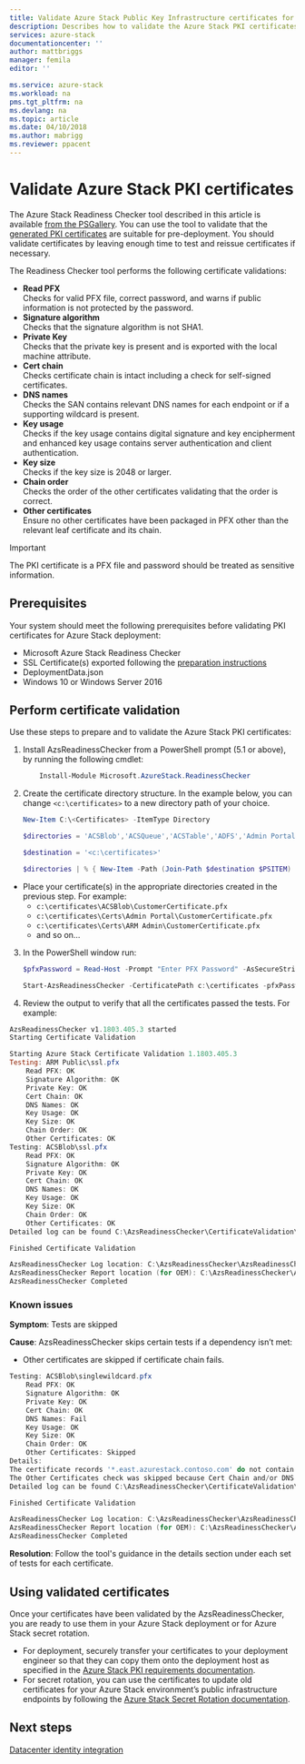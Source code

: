 ```yaml
---
title: Validate Azure Stack Public Key Infrastructure certificates for Azure Stack integrated systems deployment | Microsoft Docs
description: Describes how to validate the Azure Stack PKI certificates for Azure Stack integrated systems. Covers using the Azure Stack Certificate Checker tool.
services: azure-stack
documentationcenter: ''
author: mattbriggs
manager: femila
editor: ''

ms.service: azure-stack
ms.workload: na
pms.tgt_pltfrm: na
ms.devlang: na
ms.topic: article
ms.date: 04/10/2018
ms.author: mabrigg
ms.reviewer: ppacent
---
```


# Validate Azure Stack PKI certificates

The Azure Stack Readiness Checker tool described in this article is available [from the PSGallery](https://aka.ms/AzsReadinessChecker). You can use the tool to validate that  the [generated PKI certificates](azure-stack-get-pki-certs.md) are suitable for pre-deployment. You should validate certificates by leaving  enough time to test and reissue certificates if necessary.

The Readiness Checker tool performs the following certificate validations:

- **Read PFX**  
    Checks for valid PFX file, correct password, and warns if public information is not protected by the password. 
- **Signature algorithm**  
    Checks that the signature algorithm is not SHA1.
- **Private Key**  
    Checks that the private key is present and is exported with the local machine attribute. 
- **Cert chain**  
    Checks certificate chain is intact including a check for self-signed certificates.
- **DNS names**  
    Checks the SAN contains relevant DNS names for each endpoint or if a supporting wildcard is present.
- **Key usage**  
    Checks if the key usage contains digital signature and key encipherment and enhanced key usage contains server authentication and client authentication.
- **Key size**  
    Checks if the key size is 2048 or larger.
- **Chain order**  
    Checks the order of the other certificates validating that the order is correct.
- **Other certificates**  
    Ensure no other certificates have been packaged in PFX other than the relevant leaf certificate and its chain.

> [!IMPORTANT]  
> The PKI certificate is a PFX file and password should be treated as sensitive information.

## Prerequisites

Your system should meet the following prerequisites before validating PKI certificates for Azure Stack deployment:

- Microsoft Azure Stack Readiness Checker
- SSL Certificate(s) exported following the [preparation instructions](azure-stack-prepare-pki-certs.md)
- DeploymentData.json
- Windows 10 or Windows Server 2016

## Perform certificate validation

Use these steps to prepare and to validate the Azure Stack PKI certificates:

1. Install AzsReadinessChecker from a PowerShell prompt (5.1 or above), by running the following cmdlet:

    ````PowerShell  
        Install-Module Microsoft.AzureStack.ReadinessChecker 
    ````

2. Create the certificate directory structure. In the example below, you can change `<c:\certificates>` to a new directory path of your choice.

    ````PowerShell  
    New-Item C:\<Certificates> -ItemType Directory

    $directories = 'ACSBlob','ACSQueue','ACSTable','ADFS','Admin Portal','ARM Admin','ARM Public','Graph','KeyVault','KeyVaultInternal','Public Portal' 

    $destination = '<c:\certificates>' 

    $directories | % { New-Item -Path (Join-Path $destination $PSITEM) -ItemType Directory -Force}  
    ````

 - Place your certificate(s) in the appropriate directories created in the previous step. For example:  
    - `c:\certificates\ACSBlob\CustomerCertificate.pfx` 
    - `c:\certificates\Certs\Admin Portal\CustomerCertificate.pfx` 
    - `c:\certificates\Certs\ARM Admin\CustomerCertificate.pfx` 
    - and so on… 

3. In the PowerShell window run:

    ````PowerShell  
    $pfxPassword = Read-Host -Prompt "Enter PFX Password" -AsSecureString

    Start-AzsReadinessChecker -CertificatePath c:\certificates -pfxPassword $pfxPassword -RegionName east -FQDN azurestack.contoso.com -IdentitySystem AAD
    ````

4. Review the output to verify that all the certificates passed the tests. For example:

````PowerShell
AzsReadinessChecker v1.1803.405.3 started
Starting Certificate Validation

Starting Azure Stack Certificate Validation 1.1803.405.3
Testing: ARM Public\ssl.pfx
	Read PFX: OK
	Signature Algorithm: OK
	Private Key: OK
	Cert Chain: OK
	DNS Names: OK
	Key Usage: OK
	Key Size: OK
	Chain Order: OK
	Other Certificates: OK
Testing: ACSBlob\ssl.pfx
	Read PFX: OK
	Signature Algorithm: OK
	Private Key: OK
	Cert Chain: OK
	DNS Names: OK
	Key Usage: OK
	Key Size: OK
	Chain Order: OK
	Other Certificates: OK
Detailed log can be found C:\AzsReadinessChecker\CertificateValidation\CertChecker.log

Finished Certificate Validation

AzsReadinessChecker Log location: C:\AzsReadinessChecker\AzsReadinessChecker.log
AzsReadinessChecker Report location (for OEM): C:\AzsReadinessChecker\AzsReadinessReport.json
AzsReadinessChecker Completed
````

### Known issues

**Symptom**: Tests are skipped

**Cause**: AzsReadinessChecker skips certain tests if a dependency isn’t met:

 - Other certificates are skipped if certificate chain fails.

````PowerShell  
Testing: ACSBlob\singlewildcard.pfx
    Read PFX: OK
    Signature Algorithm: OK
    Private Key: OK
    Cert Chain: OK
    DNS Names: Fail
    Key Usage: OK
    Key Size: OK
    Chain Order: OK
    Other Certificates: Skipped
Details:
The certificate records '*.east.azurestack.contoso.com' do not contain a record that is valid for '*.blob.east.azurestack.contoso.com'. Please refer to the documentation for how to create the required certificate file.
The Other Certificates check was skipped because Cert Chain and/or DNS Names failed. Follow the guidance to remediate those issues and recheck. 
Detailed log can be found C:\AzsReadinessChecker\CertificateValidation\CertChecker.log

Finished Certificate Validation

AzsReadinessChecker Log location: C:\AzsReadinessChecker\AzsReadinessChecker.log
AzsReadinessChecker Report location (for OEM): C:\AzsReadinessChecker\AzsReadinessChecker.log
AzsReadinessChecker Completed
````

**Resolution**: Follow the tool's guidance in the details section under each set of tests for each certificate.

## Using validated certificates

Once your certificates have been validated by the AzsReadinessChecker, you are ready to use them in your Azure Stack deployment or for Azure Stack secret rotation. 

 - For deployment, securely transfer your certificates to your deployment engineer so that they can copy them onto the deployment host as specified in the [Azure Stack PKI requirements documentation](azure-stack-pki-certs.md).
 - For secret rotation, you can use the certificates to update old certificates for your Azure Stack environment’s public infrastructure endpoints by following the [Azure Stack Secret Rotation documentation](azure-stack-rotate-secrets.md).

## Next steps

[Datacenter identity integration](azure-stack-integrate-identity.md)
